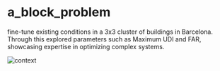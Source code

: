 # a_block_problem
fine-tune existing conditions in a 3x3 cluster of buildings in Barcelona. Through this explored parameters such as Maximum UDI and FAR, showcasing expertise in optimizing complex systems. 

![context](https://github.com/mengxihe/a_block_problem/blob/main/Money%20Shots/Group5_Final_Report_Page_03.jpg)

